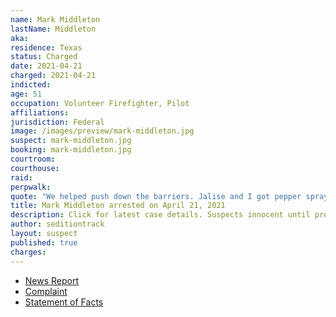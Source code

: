 ```yaml
---
name: Mark Middleton
lastName: Middleton
aka:
residence: Texas
status: Charged
date: 2021-04-21
charged: 2021-04-21
indicted:
age: 51
occupation: Volunteer Firefighter, Pilot
affiliations:
jurisdiction: Federal
image: /images/preview/mark-middleton.jpg
suspect: mark-middleton.jpg
booking: mark-middleton.jpg
courtroom:
courthouse:
raid:
perpwalk:
quote: "We helped push down the barriers. Jalise and I got pepper sprayed, clubbed, and tear gassed."
title: Mark Middleton arrested on April 21, 2021
description: Click for latest case details. Suspects innocent until proven guilty.
author: seditiontrack
layout: suspect
published: true
charges:
---
```

- [News Report](https://www.nbcdfw.com/news/local/north-texas-couple-charged-with-assaulting-officers-during-jan-6-capitol-riot/2613058/)
- [Complaint](https://www.justice.gov/usao-dc/case-multi-defendant/file/1388956/download)
- [Statement of Facts](https://www.justice.gov/usao-dc/case-multi-defendant/file/1388961/download)
